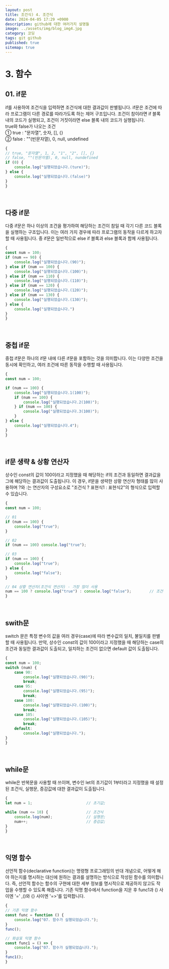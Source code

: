 ```yaml
---
layout: post
title: 조건식) 4. 조건식
date: 2024-04-05 17:29 +0900
description: github에 대한 여러가지 설명들
image: ../assets/img/blog_img4.jpg
category: 코딩
tags: git github
published: true
sitemap: true
---
```

# 3. 함수
##  01. if문
if를 사용하여 조건식을 입력하면 조건식에 대한 결과값이 판별됩니다. if문은 조건에 따라 프로그램이 다른 경로를 따라가도록 하는 제어 구조입니다.    조건이 참이라면 if 블록 내의 코드가 실행되고, 조건이 거짓이라면 else 블록 내의 코드가 실행됩니다.   
true와 false가 나오는 조건   
① true : "문자열", 숫자, [], {}   
② false : ""(빈문자열), 0, null, undefined   
````javascript
{
// true, "문자열", 1, 2, "1", "2", [], {}
// false, ""(빈문자열), 0, null, nundefined
if (0) {
    console.log("실행되었습니다.(ture)");
} else {
    console.log("실행되었습니다.(false)")
}
}
````   
<br>
   
## 다중 if문
다중 if문은 하나 이상의 조건을 평가하여 해당하는 조건이 참일 때 각기 다른 코드 블록을 실행하는 구조입니다. 이는 여러 가지 경우에 따라 프로그램의 동작을 다르게 하고자 할 때 사용됩니다. 중 if문은 일반적으로 else if 블록과 else 블록과 함께 사용됩니다.   
````javascript
{
const num = 100;
if (num == 90) {
    console.log("실행되었습니다.(90)");
} else if (num == 100) {
    console.log("실행되었습니다.(100)");
} else if (num == 110) {
    console.log("실행되었습니다.(110)");
} else if (num == 120) {
    console.log("실행되었습니다.(120)");
} else if (num == 130) {
    console.log("실행되었습니다.(130)");
} else {
    console.log("실행되었습니다.")
}
}
````
<br>

## 중첩 if문
중첩 if문은 하나의 if문 내에 다른 if문을 포함하는 것을 의미합니다. 이는 다양한 조건을 동시에 확인하고, 여러 조건에 따른 동작을 수행할 때 사용됩니다.   
````javascript
{
const num = 100;

if (num == 100) {
    console.log("실행되었습니다.1(100)");
    if (num == 100) {
        console.log("실행되었습니다.2(100)");
    } if (num == 100) {
        console.log("실행되었습니다.3(100)");
    }
} else {
    console.log("실행되었습니다.4");
}
}
````
<br>

##  if문 생략 & 상황 연산자
상수인 const의 값이 100이라고 지정했을 때 해당하는 if의 조건과 동일하면 결과값을 그에 해당하는 결과값이 도출됩니다. 이 경우, if문을 생략한 상황 연산자 형태를 많이 사용하며 ?와 :는 연산자의 구성요소로 "조건식 ? 표현식1 : 표현식2"의 형식으로 입력할 수 있습니다.
````javascript
{
const num = 100;

// 01
if (num == 100) {
    console.log("true");
}

// 02
if (num == 100) console.log("true");

// 03
if (num == 100) {
    console.log("true");
} else {
    console.log("false");
}

// 04 상황 연산자(조건식 연산자) - 가장 많이 사용
num == 100 ? console.log("true") : console.log("false");        // 조건식 ? 표현식1 : 표현식2
}
````
<br>

## swith문
switch 문은 특정 변수의 값을 여러 경우(case)에 따라 변수값의 일치, 불일치를 판별할 때 사용됩니다. 만약, 상수인 const의 값이 100이라고 지정했을 때 해당하는 case의 조건과 동일한 결과값이 도출되고, 일치하는 조건이 없으면 default 값이 도출됩니다.    
````javascript
{
const num = 100;
switch (num) {
    case 90:
        console.log("실행되었습니다.(90)");
        break;
    case 95:
        console.log("실행되었습니다.(95)");
        break;
    case 100:
        console.log("실행되었습니다.(100)");
        break;
    case 105:
        console.log("실행되었습니다.(105)");
        break;
    default:
        console.log("실행되었습니다.");
}
}
````
<br>

## while문
while은 반복문을 사용할 때 쓰이며, 변수인 let의 초기값이 1부터라고 지정했을 때 설정된 조건식, 실행문, 증감값에 대한 결과값이 도출됩니다. 
````javascript
{
let num = 1;                        // 초기값;

while (num <= 10) {                 // 조건식
    console.log(num);               // 실행문;
    num++;                          // 증감값;
}
}
````
<br>

## 익명 함수
선언적 함수(declarative function)는 명령형 프로그래밍의 반대 개념으로, 어떻게 해야 하는지를 명시하는 대신에 원하는 결과를 설명하는 방식으로 작성된 함수를 의미합니다. 즉, 선언적 함수는 함수의 구현에 대한 세부 정보를 명시적으로 제공하지 않고도 작업을 수행할 수 있도록 해줍니다. 기존 익명 함수에서 function을 지운 후 func1과 () 사이엔 '=' ,()와 {} 사이엔 '=>'를 입력합니다.   
````javascript
{
// 기존 익명 함수
const func = function () {
    console.log("07. 함수가 실행되었습니다.");
}
func();

// 화살표 익명 함수
const func1 = () => {
    console.log("07. 함수가 실행되었습니다.");
}
func1();
}
````
<br>


